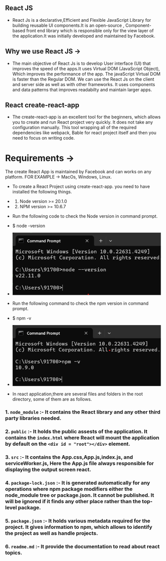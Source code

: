 ## React JS
- React Js is a declarative,Efficient and Flexible JavaScript Library for building reusable UI components.It is an open-source , Component-based front end library which is responsible only for the view layer of the application.It was initially developed and maintained by Facebook.

## Why we use React JS ->
- The main objective of React Js is to develop User interface (UI) that improves the speed of the apps.It uses Virtual DOM (JavaScript Object), Which improves the performance of the app. The javaScript Virtual DOM is faster than the Regular DOM. We can use the React Js on the client and server side as well as with other frameworks. It uses components and data patterns that improves readabilty and maintain larger apps.

## React create-react-app
- The create-react-app is an excellent tool for the beginners, which allows you to create and run React project very quickly. It does not take any configuration manually. This tool wrapping all of the required dependencies like webpack, Bable for react project itself and then you need to focus on writing code.
# Requirements -> 
The create React App is maintained by Facebook and can works on any platform.
FOR EXAMPLE -> MacOs, Windows, Linux.
- To create a React Project using create-react-app. you need to have installed the following things.
- 1. Node version >= 20.1.0
- 2. NPM version >= 10.6.7

- Run the following code to check the Node version in command prompt.
- $ node -version
- ![alt text](../00_React_Roadmap/Images/image.png)

- Run the following command to check the npm version in command prompt.
- $ npm -v
- ![alt text](../00_React_Roadmap/Images/image-1.png)

- In react application,there are several files and folders in the root directory, some of them are as follows.
### 1. `node_module` :- It contains the React library and any other third party libraries needed.

### 2. `public` :- It holds the public assests of the application. It contains the `index.html` where React will mount the application by default on the `<div id = "root"></div>` element.

### 3. `src` :- It contains the App.css,App.js,index.js, and serviceWorker.js, Here the App.js file always responsible for displaying the output screen react.

### 4. `package-lock.json` :- It is generated automatically for any operations where npm package modifiers either the node_module tree or package.json. It cannot be published. It will be ignored if it finds any other place rather than the top-level package.

### 5. `package.json` :- It holds various metadata required for the project. It gives information to npm, which allows to identify the project as well as handle projects.

### 6. `readme.md` :- It provide the documentation to read about react topics.